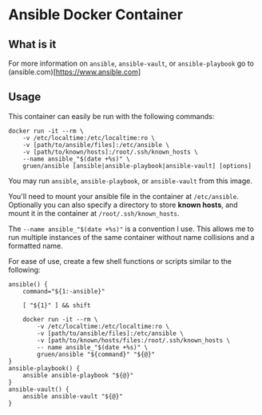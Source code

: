 # Ansible Docker Container

## What is it

For more information on `ansible`, `ansible-vault`, or `ansible-playbook` go to (ansible.com)[https://www.ansible.com]

## Usage

This container can easily be run with the following commands:

```
docker run -it --rm \
    -v /etc/localtime:/etc/localtime:ro \
    -v [path/to/ansible/files]:/etc/ansible \
    -v [path/to/known/hosts]:/root/.ssh/known_hosts \
    --name ansible_"$(date +%s)" \
    gruen/ansible [ansible|ansible-playbook|ansible-vault] [options]
```

You may run `ansible`, `ansible-playbook`, or `ansible-vault` from this image.

You'll need to mount your ansible file in the container at `/etc/ansible`.\
Optionally you can also specify a directory to store __known hosts__, and mount it in the container at `/root/.ssh/known_hosts`.

The `--name ansible_"$(date +%s)"` is a convention I use.
This allows me to run multiple instances of the same container without name collisions and a formatted name.

For ease of use, create a few shell functions or scripts similar to the following:

```
ansible() {
    command="${1:-ansible}"

    [ "${1}" ] && shift

    docker run -it --rm \
        -v /etc/localtime:/etc/localtime:ro \
        -v [path/to/ansible/files]:/etc/ansible \
        -v [path/to/known/hosts/files:/root/.ssh/known_hosts \
        -- name ansible_"$(date +%s)" \
        gruen/ansible "${command}" "${@}"
}
ansible-playbook() {
    ansible ansible-playbook "${@}"
}
ansible-vault() {
    ansible ansible-vault "${@}"
}
```
